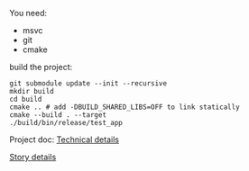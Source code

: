You need: 
* msvc
* git 
* cmake

build the project:
```
git submodule update --init --recursive
mkdir build
cd build
cmake .. # add -DBUILD_SHARED_LIBS=OFF to link statically
cmake --build . --target 
./build/bin/release/test_app
```

Project doc: 
[Technical details](docs/technical.md)

[Story details](docs/narrative.md)
